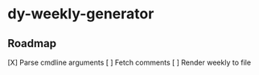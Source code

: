 # dy-weekly-generator

## Roadmap
[X] Parse cmdline arguments
[ ] Fetch comments
[ ] Render weekly to file
